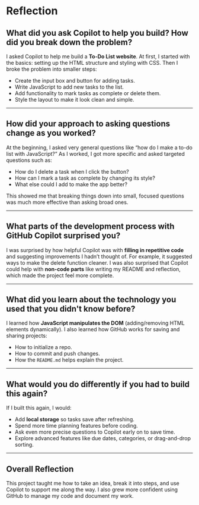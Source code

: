 # Reflection

## What did you ask Copilot to help you build? How did you break down the problem?
I asked Copilot to help me build a **To-Do List website**. At first, I started with the basics: setting up the HTML structure and styling with CSS. Then I broke the problem into smaller steps:
- Create the input box and button for adding tasks.
- Write JavaScript to add new tasks to the list.
- Add functionality to mark tasks as complete or delete them.
- Style the layout to make it look clean and simple.

---

## How did your approach to asking questions change as you worked?
At the beginning, I asked very general questions like “how do I make a to-do list with JavaScript?” As I worked, I got more specific and asked targeted questions such as:
- How do I delete a task when I click the button?
- How can I mark a task as complete by changing its style?
- What else could I add to make the app better?

This showed me that breaking things down into small, focused questions was much more effective than asking broad ones.

---

## What parts of the development process with GitHub Copilot surprised you?
I was surprised by how helpful Copilot was with **filling in repetitive code** and suggesting improvements I hadn’t thought of. For example, it suggested ways to make the delete function cleaner. I was also surprised that Copilot could help with **non-code parts** like writing my README and reflection, which made the project feel more complete.

---

## What did you learn about the technology you used that you didn't know before?
I learned how **JavaScript manipulates the DOM** (adding/removing HTML elements dynamically). I also learned how GitHub works for saving and sharing projects:
- How to initialize a repo.
- How to commit and push changes.
- How the `README.md` helps explain the project.

---

## What would you do differently if you had to build this again?
If I built this again, I would:
- Add **local storage** so tasks save after refreshing.
- Spend more time planning features before coding.
- Ask even more precise questions to Copilot early on to save time.
- Explore advanced features like due dates, categories, or drag-and-drop sorting.

---

## Overall Reflection
This project taught me how to take an idea, break it into steps, and use Copilot to support me along the way. I also grew more confident using GitHub to manage my code and document my work.
